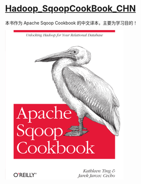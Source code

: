 # [Hadoop\_SqoopCookBook\_CHN](https://github.com/Shadow-Hunter-X/Hadoop_SqoopCookBook_CHN)

本书作为 Apache Sqoop Cookbook 的中文译本，主要为学习目的！

![](/assets/import.png)

